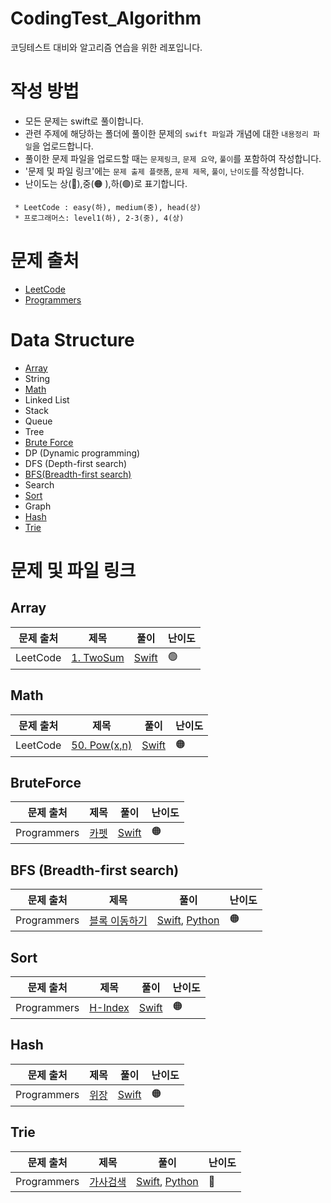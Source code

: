 # CodingTest_Algorithm
코딩테스트 대비와 알고리즘 연습을 위한 레포입니다.


# 작성 방법
- 모든 문제는 swift로 풀이합니다.
- 관련 주제에 해당하는 폴더에 풀이한 문제의 `swift 파일`과 개념에 대한 `내용정리 파일`을 업로드합니다.
- 풀이한 문제 파일을 업로드할 때는 `문제링크`, `문제 요약`, `풀이`를 포함하여 작성합니다.
- '문제 및 파일 링크'에는 `문제 출제 플랫폼`, `문제 제목`, `풀이`, `난이도`를 작성합니다.
- 난이도는 상(🔴),중(🟠 ),하(🟢)로 표기합니다.
```
 * LeetCode : easy(하), medium(중), head(상)
 * 프로그래머스: level1(하), 2-3(중), 4(상)
```



# 문제 출처
- [LeetCode](https://leetcode.com/problemset/all/)
- [Programmers](https://programmers.co.kr/learn/challenges?tab=all_challenges&utm_source=google&utm_medium=cpc&utm_campaign=coding_test_codingtest&gclid=CjwKCAiA6seQBhAfEiwAvPqu1wlDTXKIUf8ihZu7DE9waMali2LhTjF1y8il4UZ6cqXtOUzxe-jhDxoC0EYQAvD_BwE)

# Data Structure
- [Array](#array)
- String
- [Math](#math)
- Linked List
- Stack
- Queue
- Tree
- [Brute Force](#bruteforce)
- DP (Dynamic programming)
- DFS (Depth-first search)
- [BFS(Breadth-first search)](#bfs-breadth-first-search)
- Search
- [Sort](#sort)
- Graph
- [Hash](#hash)
- [Trie](#trie)

# 문제 및 파일 링크
## Array
| 문제 출처 | 제목 | 풀이 | 난이도 |
| ------- | --- | --- | ---- |
| LeetCode | [1. TwoSum](https://leetcode.com/problems/two-sum/)    | [Swift](Array/TwoSum.swift)  | 🟢 |

## Math
| 문제 출처 | 제목 | 풀이 | 난이도 |
| ------- | --- | --- | ---- |
| LeetCode | [50. Pow(x,n)](https://leetcode.com/problems/two-sum/) | [Swift](Math/Pow(x,n).swift) | 🟠 |

## BruteForce
| 문제 출처 | 제목 | 풀이 | 난이도 |
| ------- | --- | --- | ---- |
| Programmers | [카펫](https://programmers.co.kr/learn/courses/30/lessons/42842) | [Swift](BruteForce/카펫.swift) | 🟠 |

## BFS (Breadth-first search)
| 문제 출처 | 제목 | 풀이 | 난이도 |
| ------- | --- | --- | ---- |
| Programmers | [블록 이동하기](https://programmers.co.kr/learn/courses/30/lessons/60063) | [Swift](BFS/블록이동하기.swift), [Python](BFS/블록이동하기.py) | 🟠 |

## Sort
| 문제 출처 | 제목 | 풀이 | 난이도 |
| ------- | --- | --- | ---- |
| Programmers | [H-Index](https://programmers.co.kr/learn/courses/30/lessons/42747) | [Swift](Sort/H-Index.swift) | 🟠 |

## Hash
| 문제 출처 | 제목 | 풀이 | 난이도 |
| ------- | --- | --- | ---- |
| Programmers | [위장](https://programmers.co.kr/learn/courses/30/lessons/42578) | [Swift](Hash/위장.swift) | 🟠 |

## Trie
| 문제 출처 | 제목 | 풀이 | 난이도 |
| ------- | --- | --- | ---- |
| Programmers | [가사검색](https://programmers.co.kr/learn/courses/30/lessons/60060) | [Swift](Trie/가사검색.swift), [Python](Trie/가사검색.py) | 🔴 |
